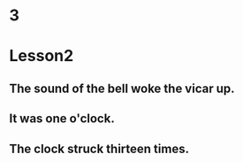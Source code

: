 # 3
# Lesson2
## The sound of the bell woke the vicar up.
## It was one o'clock.
## The clock struck thirteen times.
## 

